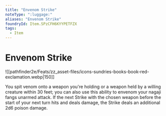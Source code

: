 ```yaml
---
title: "Envenom Strike"
noteType: ":luggage:"
aliases: "Envenom Strike"
foundryId: Item.SPzCFH6KYYPETFZX
tags:
  - Item
---
```


# Envenom Strike
![[pathfinder2e/Feats/zz_asset-files/icons-sundries-books-book-red-exclamation.webp|150]]

You spit venom onto a weapon you're holding or a weapon held by a willing creature within 30 feet; you can also use this ability to envenom your nagaji fangs unarmed attack. If the next Strike with the chosen weapon before the start of your next turn hits and deals damage, the Strike deals an additional 2d6 poison damage.
